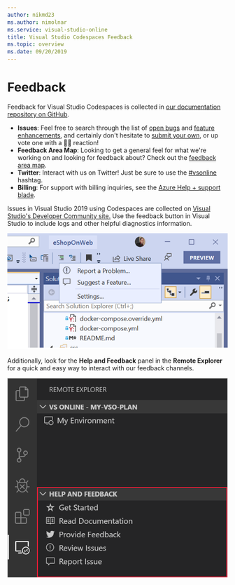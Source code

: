 ```yaml
---
author: nikmd23
ms.author: nimolnar
ms.service: visual-studio-online
title: Visual Studio Codespaces Feedback
ms.topic: overview
ms.date: 09/20/2019
---
```


# Feedback

Feedback for Visual Studio Codespaces is collected in [our documentation repository on GitHub](https://github.com/MicrosoftDocs/vsonline/).

- **Issues**: Feel free to search through the list of [open bugs](https://github.com/MicrosoftDocs/vsonline/labels/bug) and [feature enhancements](https://github.com/MicrosoftDocs/vsonline/labels/enhancement), and certainly don't hesitate to [submit your own](https://github.com/MicrosoftDocs/vsonline/issues/new), or up vote one with a 👍🏻 reaction!
- **Feedback Area Map**: Looking to get a general feel for what we're working on and looking for feedback about? Check out the [feedback area map](https://github.com/MicrosoftDocs/vsonline/issues/2).
- **Twitter**: Interact with us on Twitter! Just be sure to use the [#vsonline](https://twitter.com/search?q=%23vsonline&src=typed_query&f=live) hashtag.
- **Billing**: For support with billing inquiries, see the [Azure Help + support blade](https://portal.azure.com/#blade/Microsoft_Azure_Support/HelpAndSupportBlade).

Issues in Visual Studio 2019 using Codespaces are collected on [Visual Studio's Developer Community site.](https://developercommunity.visualstudio.com/) Use the feedback button in Visual Studio to include logs and other helpful diagnostics information. 

![Visual Studio 2019 Help & Feedback](../images/vs2019-feedback.png)

Additionally, look for the **Help and Feedback** panel in the **Remote Explorer** for a quick and easy way to interact with our feedback channels.

![Visual Studio Codespaces Help & Feedback](../images/feedback.png)
